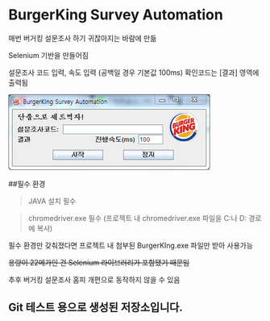 # BurgerKing Survey Automation

매번 버거킹 설문조사 하기 귀찮아지는 바람에 만듦

Selenium 기반을 만들어짐


설문조사 코드 입력, 속도 입력 (공백일 경우 기본값 100ms)
확인코드는 [결과] 영역에 출력됨

![실행화면](https://github.com/YeonwooJeong/burgerking/blob/master/%EC%9D%B4%EB%AF%B8%EC%A7%80%202.png)

##필수 환경

>JAVA 설치 필수

>chromedriver.exe 필수 (프로젝트 내 chromedriver.exe 파일을 C:나 D: 경로에 복사)
 


필수 환경만 갖춰졌다면 프로젝트 내 첨부된 BurgerKIng.exe 파일만 받아 사용가능

~~용량이 22메가인 건 Selenium 라이브러리가 포함됐기 때문임~~



추후 버거킹 설문조사 홈피 개편으로 동작하지 않을 수 있음
 

## Git 테스트 용으로 생성된 저장소입니다.